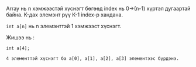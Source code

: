 Array нь n хэмжээстэй хүснэгт бөгөөд index нь 0->(n-1) хүртэл дугаартай байна. K-дах элемэнт рүү  К-1 index-р хандана.

``int a[n]`` нь n элемэнттэй 1 хэмжээст хүснэгт. 

Жишээ нь :

    int a[4];

    4 элементтэй хүснэгт ба a[0], a[1], a[2], a[3] элементээс бүрдэнэ.


